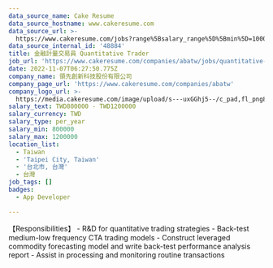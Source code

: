 ```yaml
---
data_source_name: Cake Resume
data_source_hostname: www.cakeresume.com
data_source_url: >-
  https://www.cakeresume.com/jobs?range%5Bsalary_range%5D%5Bmin%5D=1000000&refinementList%5Bprofession%5D%5B0%5D=tech_android-development&refinementList%5Bprofession%5D%5B1%5D=tech_ios-development
data_source_internal_id: '48884'
title: 金融計量交易員 Quantitative Trader
job_url: 'https://www.cakeresume.com/companies/abatw/jobs/quantitative-trader-dd8eda'
date: 2022-11-07T06:27:50.775Z
company_name: 領先創新科技股份有限公司
company_page_url: 'https://www.cakeresume.com/companies/abatw'
company_logo_url: >-
  https://media.cakeresume.com/image/upload/s---uxGGhj5--/c_pad,fl_png8,h_200,w_200/v1667985305/exh3hejbqucdyd5hvxtt.png
salary_text: TWD800000 - TWD1200000
salary_currency: TWD
salary_type: per_year
salary_min: 800000
salary_max: 1200000
location_list:
  - Taiwan
  - 'Taipei City, Taiwan'
  - '台北市, 台灣'
  - 台灣
job_tags: []
badges:
  - App Developer

---
```


【Responsibilities】 - R&D for quantitative trading strategies - Back-test medium-low frequency CTA trading models - Construct leveraged commodity forecasting model and write back-test performance analysis report - Assist in processing and monitoring routine transactions
